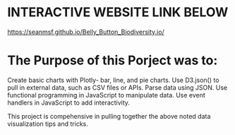 # INTERACTIVE WEBSITE LINK BELOW

https://seanmsf.github.io/Belly_Button_Biodiversity.io/



# The Purpose of this Porject was to:

Create basic charts with Plotly- bar, line, and pie charts.
Use D3.json() to pull in external data, such as CSV files or APIs.
Parse data using JSON.
Use functional programming in JavaScript to manipulate data.
Use event handlers in JavaScript to add interactivity.

This project is compehensive in pulling together the above noted data visualization tips and tricks. 

